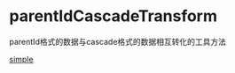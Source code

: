 # parentIdCascadeTransform

parentId格式的数据与cascade格式的数据相互转化的工具方法

[simple](https://liyongleihf2006.github.io/parentIdCascadeTransform/)
